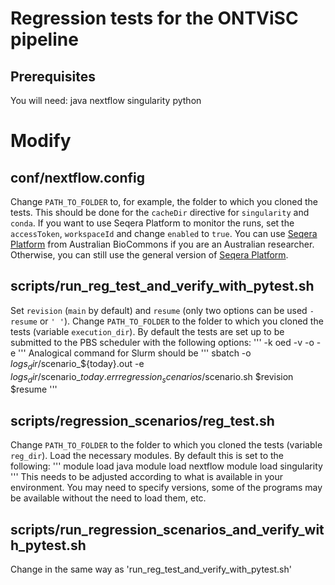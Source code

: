 # Regression tests for the ONTViSC pipeline

## Prerequisites
You will need:
java
nextflow
singularity
python

# Modify
## conf/nextflow.config
Change `PATH_TO_FOLDER` to, for example, the folder to which you cloned the tests. This should be done for the `cacheDir` directive for `singularity` and `conda`. If you want to use Seqera Platform to monitor the runs, set the `accessToken`, `workspaceId` and change `enabled` to `true`. You can use [Seqera Platform](https://seqera.services.biocommons.org.au) from Australian BioCommons if you are an Australian researcher. Otherwise, you can still use the general version of [Seqera Platform](https://docs.seqera.io/platform/24.2). 

## scripts/run_reg_test_and_verify_with_pytest.sh
Set `revision` (`main` by default) and `resume` (only two options can be used `-resume` or `' '`).
Change `PATH_TO_FOLDER` to the folder to which you cloned the tests (variable `execution_dir`).
By default the tests are set up to be submitted to the PBS scheduler with the following options:
'''
-k oed <this makes sure that the output and error file are immediately generated in the specified location>
-v <variables>
-o <path to standard output file>
-e <path to standard error file>
'''
Analogical command for Slurm should be
'''
sbatch -o ${logs_dir}/$scenario\_${today}.out -e ${logs_dir}/$scenario\_${today}.err regression_scenarios/$scenario.sh $revision $resume 
'''

## scripts/regression_scenarios/reg_test.sh
Change `PATH_TO_FOLDER` to the folder to which you cloned the tests (variable `reg_dir`).
Load the necessary modules. By default this is set to the following:
'''
module load java
module load nextflow
module load singularity
'''
This needs to be adjusted according to what is available in your environment. You may need to specify versions, some of the programs may be available without the need to load them, etc.

## scripts/run_regression_scenarios_and_verify_with_pytest.sh
Change in the same way as 'run_reg_test_and_verify_with_pytest.sh'